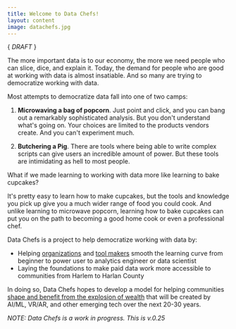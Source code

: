```yaml
---
title: Welcome to Data Chefs!
layout: content
image: datachefs.jpg
---
```


{ *DRAFT* }

The more important data is to our economy, the more we need people who can slice, dice, and explain it. Today, the demand for people who are good at working with data is almost insatiable. And so many are trying to democratize working with data.

Most attempts to democratize data fall into one of two camps:

1) __Microwaving a bag of popcorn__. Just point and click, and you can bang out a remarkably sophisticated analysis. But you don't understand what's going on. Your choices are limited to the products vendors create. And you can't experiment much.

2) __Butchering a Pig__.  There are tools where being able to write complex scripts can give users an incredible amount of power. But these tools are intimidating as hell to most people.

What if we made learning to working with data more like learning to bake cupcakes?

It's pretty easy to learn how to make cupcakes, but the tools and knowledge you pick up give you a much wider range of food you could cook. And unlike learning to microwave popcorn, learning how to bake cupcakes can put you on the path to becoming a good home cook or even a professional chef.

Data Chefs is a project to help democratize working with data by:
 - Helping [organizations](/pages/organizations.html) and [tool makers](/pages/toolmakers.html) smooth the learning curve from beginner to power user to analytics engineer or data scientist
 - Laying the foundations to make paid data work more accessible to communities from Harlem to Harlan County

In doing so, Data Chefs hopes to develop a model for helping communities [shape and benefit from the explosion of wealth](https://toolkit.makersall.org/) that will be created by AI/ML, VR/AR, and other emerging tech over the next 20-30 years.

_NOTE: Data Chefs is a work in progress. This is v.0.25_

